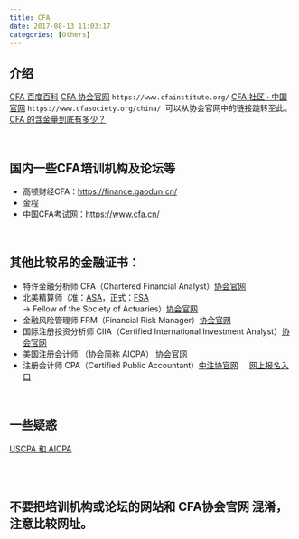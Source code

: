 ```yaml
---
title: CFA
date: 2017-08-13 11:03:17
categories: [Others]
---
```


## 介绍

[CFA 百度百科](https://baike.baidu.com/item/CFA/4320697?fr=aladdin)
[CFA 协会官网](https://www.cfainstitute.org/pages/index.aspx) `https://www.cfainstitute.org/`
[CFA 社区 · 中国官网](https://www.cfasociety.org/china/) `https://www.cfasociety.org/china/` &nbsp;可以从协会官网中的链接跳转至此。
[CFA 的含金量到底有多少？](https://www.zhihu.com/question/20004053)

<br>

## 国内一些CFA培训机构及论坛等
* 高顿财经CFA：https://finance.gaodun.cn/
* 金程
* 中国CFA考试网：https://www.cfa.cn/

<br>

## 其他比较吊的金融证书：
* 特许金融分析师 CFA（Chartered Financial Analyst）[协会官网](https://www.cfainstitute.org/pages/index.aspx)
* 北美精算师（准：[ASA](https://www.soa.org/Education/Exam-Req/edu-asa-req.aspx)，正式：[FSA](https://www.soa.org/Education/Exam-Req/edu-fsa-req.aspx) -> Fellow of the Society of Actuaries）[协会官网](https://www.soa.org/)
* 金融风险管理师 FRM（Financial Risk Manager）[协会官网](https://www.garp.org/)
* 国际注册投资分析师 CIIA（Certified International Investment Analyst）[协会官网](https://www.aciia.org/)
* 美国注册会计师 （协会简称 AICPA） [协会官网](https://www.aicpa.org/)
* 注册会计师 CPA（Certified Public Accountant）[中注协官网](https://www.cicpa.org.cn/) &nbsp;&nbsp;&nbsp;&nbsp;[网上报名入口](https://cpaexam.cicpa.org.cn)

<br>

## 一些疑惑
[USCPA 和 AICPA ](https://www.zhihu.com/question/43696758/answer/96322155)

<br>
<br>

## 不要把培训机构或论坛的网站和 CFA协会官网 混淆，注意比较网址。
